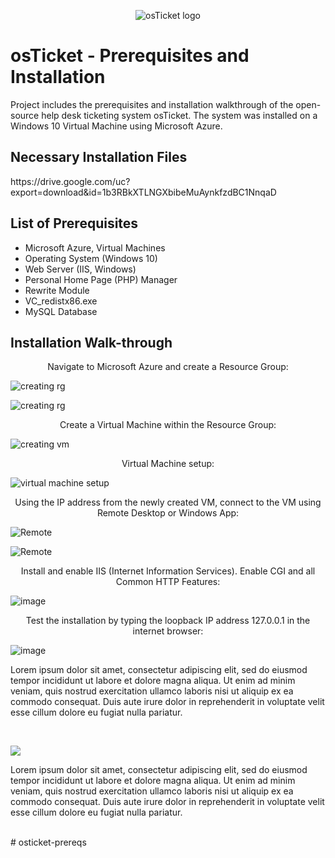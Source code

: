 <p align="center">
<img src="https://i.imgur.com/Clzj7Xs.png" alt="osTicket logo"/>
</p>

<h1>osTicket - Prerequisites and Installation</h1>
Project includes the prerequisites and installation walkthrough of the open-source help desk ticketing system osTicket.  The system was installed on a Windows 10 Virtual Machine using Microsoft Azure.<br />

<h2>Necessary Installation Files</h2>
https://drive.google.com/uc?export=download&id=1b3RBkXTLNGXbibeMuAynkfzdBC1NnqaD


<h2>List of Prerequisites</h2>

- Microsoft Azure, Virtual Machines
- Operating System (Windows 10)
- Web Server (IIS, Windows)
- Personal Home Page (PHP) Manager 
- Rewrite Module
- VC_redistx86.exe
- MySQL Database

<h2>Installation Walk-through</h2>

<p align="center">
Navigate to Microsoft Azure and create a Resource Group: 
  
![creating rg](https://github.com/user-attachments/assets/eaca884b-69aa-4ff6-a8fd-d48f0cf6aa0b)

<p align="center">
  
![creating rg](https://github.com/user-attachments/assets/d1c0bf50-2f58-4da4-bfd2-a9b39c6b49c1)
<p align="center">
Create a Virtual Machine within the Resource Group: 
  
![creating vm](https://github.com/user-attachments/assets/8ff7baee-7f74-4957-9a4d-2347efd3132d)
<p align="center">
Virtual Machine setup:
  
![virtual machine setup](https://github.com/user-attachments/assets/48d7db7e-ebe1-4136-8b56-a4d50bce8d71)
<p align="center">
Using the IP address from the newly created VM, connect to the VM using Remote Desktop or Windows App:

![Remote](https://github.com/user-attachments/assets/4c598dd0-f6c9-4f4c-991b-f70f4683df0b)

![Remote](https://github.com/user-attachments/assets/747003b0-2652-44e7-9454-90c6b76da8ba)
<p align="center">
Install and enable IIS (Internet Information Services).  Enable CGI and all Common HTTP Features:

![image](https://github.com/user-attachments/assets/8b568f61-9124-43e8-a682-783067e426b1)
<p align="center">
Test the installation by typing the loopback IP address 127.0.0.1 in the internet browser:

![image](https://github.com/user-attachments/assets/c1ff9d71-c011-4b47-b19d-84e9d4156d55)











Lorem ipsum dolor sit amet, consectetur adipiscing elit, sed do eiusmod tempor incididunt ut labore et dolore magna aliqua. Ut enim ad minim veniam, quis nostrud exercitation ullamco laboris nisi ut aliquip ex ea commodo consequat. Duis aute irure dolor in reprehenderit in voluptate velit esse cillum dolore eu fugiat nulla pariatur.
</p>
<br />

<p>
<img src="https://imgur.com/PbGX63J"/>
</p>
<p>
Lorem ipsum dolor sit amet, consectetur adipiscing elit, sed do eiusmod tempor incididunt ut labore et dolore magna aliqua. Ut enim ad minim veniam, quis nostrud exercitation ullamco laboris nisi ut aliquip ex ea commodo consequat. Duis aute irure dolor in reprehenderit in voluptate velit esse cillum dolore eu fugiat nulla pariatur.
</p>
<br /># osticket-prereqs
